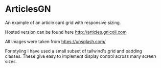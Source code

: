 # ArticlesGN

An example of an article card grid with responsive sizing.

Hosted version can be found here
http://articles.gnicoll.com

All images were taken from 
https://unsplash.com/

For styling I have used a small subset of tailwind's grid and padding classes. These give easy to implement display control across many screen sizes.
